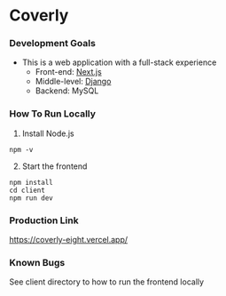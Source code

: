# Coverly

### Development Goals
- This is a web application with a full-stack experience
    - Front-end: [Next.js](https://angular.dev/)
    - Middle-level: [Django](https://www.djangoproject.com/)
    - Backend: MySQL

### How To Run Locally
1. Install Node.js
```
npm -v
```
2. Start the frontend
```
npm install
cd client
npm run dev
```

### Production Link 
https://coverly-eight.vercel.app/

### Known Bugs
See client directory to how to run the frontend locally